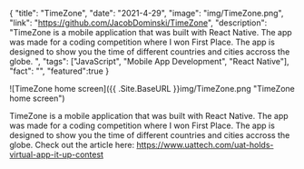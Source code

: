 {
  "title": "TimeZone",
  "date": "2021-4-29",
  "image": "img/TimeZone.png",
  "link": "https://github.com/JacobDominski/TimeZone",
  "description": "TimeZone is a mobile application that was built with React Native. The app was made for a coding competition where I won First Place. The app is designed to show you the time of different countries and cities accross the globe. ",
  "tags": ["JavaScript", "Mobile App Development", "React Native"],
  "fact": "",
  "featured":true
}

![TimeZone home screen]({{ .Site.BaseURL }}img/TimeZone.png "TimeZone home screen")

TimeZone is a mobile application that was built with React Native. The app was made for a coding competition where I won First Place. The app is designed to show you the time of different countries and cities accross the globe. Check out the article here: <a>https://www.uattech.com/uat-holds-virtual-app-it-up-contest</a>